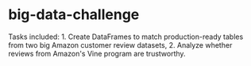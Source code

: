 # big-data-challenge
Tasks included: 1. Create DataFrames to match production-ready tables from two big Amazon customer review datasets, 2. Analyze whether reviews from Amazon's Vine program are trustworthy.
